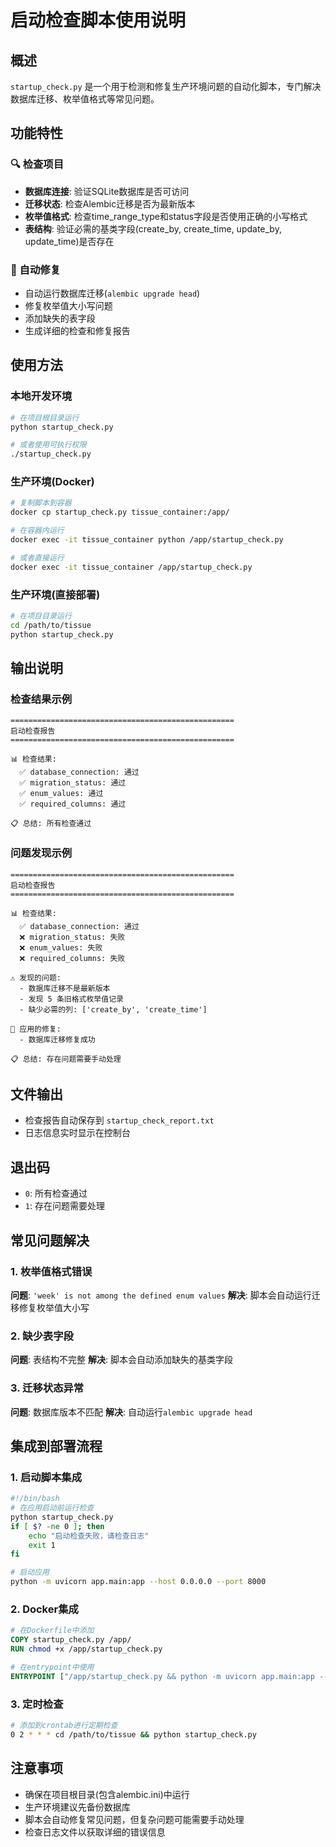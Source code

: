 # 启动检查脚本使用说明

## 概述
`startup_check.py` 是一个用于检测和修复生产环境问题的自动化脚本，专门解决数据库迁移、枚举值格式等常见问题。

## 功能特性

### 🔍 检查项目
- **数据库连接**: 验证SQLite数据库是否可访问
- **迁移状态**: 检查Alembic迁移是否为最新版本
- **枚举值格式**: 检查time_range_type和status字段是否使用正确的小写格式
- **表结构**: 验证必需的基类字段(create_by, create_time, update_by, update_time)是否存在

### 🔧 自动修复
- 自动运行数据库迁移(`alembic upgrade head`)
- 修复枚举值大小写问题
- 添加缺失的表字段
- 生成详细的检查和修复报告

## 使用方法

### 本地开发环境
```bash
# 在项目根目录运行
python startup_check.py

# 或者使用可执行权限
./startup_check.py
```

### 生产环境(Docker)
```bash
# 复制脚本到容器
docker cp startup_check.py tissue_container:/app/

# 在容器内运行
docker exec -it tissue_container python /app/startup_check.py

# 或者直接运行
docker exec -it tissue_container /app/startup_check.py
```

### 生产环境(直接部署)
```bash
# 在项目目录运行
cd /path/to/tissue
python startup_check.py
```

## 输出说明

### 检查结果示例
```
==================================================
启动检查报告
==================================================

📊 检查结果:
  ✅ database_connection: 通过
  ✅ migration_status: 通过
  ✅ enum_values: 通过
  ✅ required_columns: 通过

📋 总结: 所有检查通过
```

### 问题发现示例
```
==================================================
启动检查报告
==================================================

📊 检查结果:
  ✅ database_connection: 通过
  ❌ migration_status: 失败
  ❌ enum_values: 失败
  ❌ required_columns: 失败

⚠️ 发现的问题:
  - 数据库迁移不是最新版本
  - 发现 5 条旧格式枚举值记录
  - 缺少必需的列: ['create_by', 'create_time']

🔧 应用的修复:
  - 数据库迁移修复成功

📋 总结: 存在问题需要手动处理
```

## 文件输出
- 检查报告自动保存到 `startup_check_report.txt`
- 日志信息实时显示在控制台

## 退出码
- `0`: 所有检查通过
- `1`: 存在问题需要处理

## 常见问题解决

### 1. 枚举值格式错误
**问题**: `'week' is not among the defined enum values`
**解决**: 脚本会自动运行迁移修复枚举值大小写

### 2. 缺少表字段
**问题**: 表结构不完整
**解决**: 脚本会自动添加缺失的基类字段

### 3. 迁移状态异常
**问题**: 数据库版本不匹配
**解决**: 自动运行`alembic upgrade head`

## 集成到部署流程

### 1. 启动脚本集成
```bash
#!/bin/bash
# 在应用启动前运行检查
python startup_check.py
if [ $? -ne 0 ]; then
    echo "启动检查失败，请检查日志"
    exit 1
fi

# 启动应用
python -m uvicorn app.main:app --host 0.0.0.0 --port 8000
```

### 2. Docker集成
```dockerfile
# 在Dockerfile中添加
COPY startup_check.py /app/
RUN chmod +x /app/startup_check.py

# 在entrypoint中使用
ENTRYPOINT ["/app/startup_check.py && python -m uvicorn app.main:app --host 0.0.0.0 --port 8000"]
```

### 3. 定时检查
```bash
# 添加到crontab进行定期检查
0 2 * * * cd /path/to/tissue && python startup_check.py
```

## 注意事项
- 确保在项目根目录(包含alembic.ini)中运行
- 生产环境建议先备份数据库
- 脚本会自动修复常见问题，但复杂问题可能需要手动处理
- 检查日志文件以获取详细的错误信息